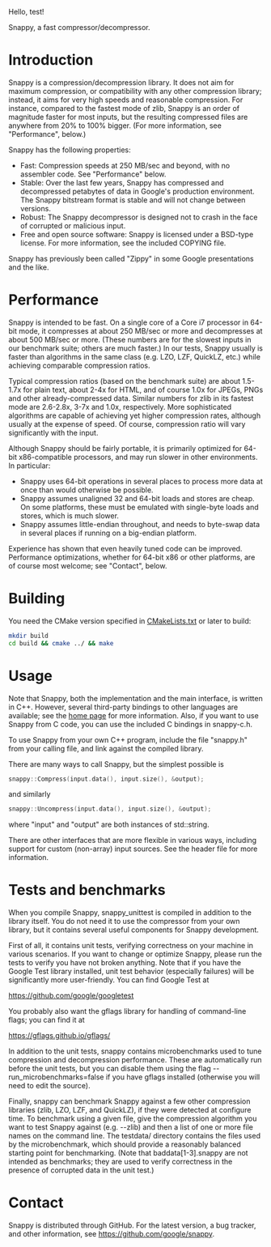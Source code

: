 Hello, test!

Snappy, a fast compressor/decompressor.


Introduction
============

Snappy is a compression/decompression library. It does not aim for maximum
compression, or compatibility with any other compression library; instead,
it aims for very high speeds and reasonable compression. For instance,
compared to the fastest mode of zlib, Snappy is an order of magnitude faster
for most inputs, but the resulting compressed files are anywhere from 20% to
100% bigger. (For more information, see "Performance", below.)

Snappy has the following properties:

 * Fast: Compression speeds at 250 MB/sec and beyond, with no assembler code.
   See "Performance" below.
 * Stable: Over the last few years, Snappy has compressed and decompressed
   petabytes of data in Google's production environment. The Snappy bitstream
   format is stable and will not change between versions.
 * Robust: The Snappy decompressor is designed not to crash in the face of
   corrupted or malicious input.
 * Free and open source software: Snappy is licensed under a BSD-type license.
   For more information, see the included COPYING file.

Snappy has previously been called "Zippy" in some Google presentations
and the like.


Performance
===========

Snappy is intended to be fast. On a single core of a Core i7 processor
in 64-bit mode, it compresses at about 250 MB/sec or more and decompresses at
about 500 MB/sec or more. (These numbers are for the slowest inputs in our
benchmark suite; others are much faster.) In our tests, Snappy usually
is faster than algorithms in the same class (e.g. LZO, LZF, QuickLZ,
etc.) while achieving comparable compression ratios.

Typical compression ratios (based on the benchmark suite) are about 1.5-1.7x
for plain text, about 2-4x for HTML, and of course 1.0x for JPEGs, PNGs and
other already-compressed data. Similar numbers for zlib in its fastest mode
are 2.6-2.8x, 3-7x and 1.0x, respectively. More sophisticated algorithms are
capable of achieving yet higher compression rates, although usually at the
expense of speed. Of course, compression ratio will vary significantly with
the input.

Although Snappy should be fairly portable, it is primarily optimized
for 64-bit x86-compatible processors, and may run slower in other environments.
In particular:

 - Snappy uses 64-bit operations in several places to process more data at
   once than would otherwise be possible.
 - Snappy assumes unaligned 32 and 64-bit loads and stores are cheap.
   On some platforms, these must be emulated with single-byte loads
   and stores, which is much slower.
 - Snappy assumes little-endian throughout, and needs to byte-swap data in
   several places if running on a big-endian platform.

Experience has shown that even heavily tuned code can be improved.
Performance optimizations, whether for 64-bit x86 or other platforms,
are of course most welcome; see "Contact", below.


Building
========

You need the CMake version specified in [CMakeLists.txt](./CMakeLists.txt)
or later to build:

```bash
mkdir build
cd build && cmake ../ && make
```

Usage
=====

Note that Snappy, both the implementation and the main interface,
is written in C++. However, several third-party bindings to other languages
are available; see the [home page](docs/README.md) for more information.
Also, if you want to use Snappy from C code, you can use the included C
bindings in snappy-c.h.

To use Snappy from your own C++ program, include the file "snappy.h" from
your calling file, and link against the compiled library.

There are many ways to call Snappy, but the simplest possible is

```c++
snappy::Compress(input.data(), input.size(), &output);
```

and similarly

```c++
snappy::Uncompress(input.data(), input.size(), &output);
```

where "input" and "output" are both instances of std::string.

There are other interfaces that are more flexible in various ways, including
support for custom (non-array) input sources. See the header file for more
information.


Tests and benchmarks
====================

When you compile Snappy, snappy_unittest is compiled in addition to the
library itself. You do not need it to use the compressor from your own library,
but it contains several useful components for Snappy development.

First of all, it contains unit tests, verifying correctness on your machine in
various scenarios. If you want to change or optimize Snappy, please run the
tests to verify you have not broken anything. Note that if you have the
Google Test library installed, unit test behavior (especially failures) will be
significantly more user-friendly. You can find Google Test at

  https://github.com/google/googletest

You probably also want the gflags library for handling of command-line flags;
you can find it at

  https://gflags.github.io/gflags/

In addition to the unit tests, snappy contains microbenchmarks used to
tune compression and decompression performance. These are automatically run
before the unit tests, but you can disable them using the flag
--run_microbenchmarks=false if you have gflags installed (otherwise you will
need to edit the source).

Finally, snappy can benchmark Snappy against a few other compression libraries
(zlib, LZO, LZF, and QuickLZ), if they were detected at configure time.
To benchmark using a given file, give the compression algorithm you want to test
Snappy against (e.g. --zlib) and then a list of one or more file names on the
command line. The testdata/ directory contains the files used by the
microbenchmark, which should provide a reasonably balanced starting point for
benchmarking. (Note that baddata[1-3].snappy are not intended as benchmarks; they
are used to verify correctness in the presence of corrupted data in the unit
test.)


Contact
=======

Snappy is distributed through GitHub. For the latest version, a bug tracker,
and other information, see https://github.com/google/snappy.
